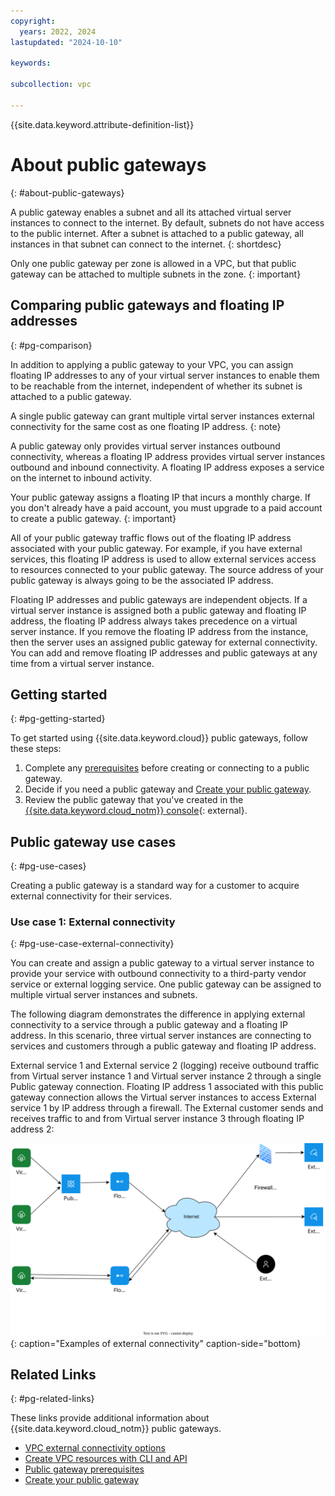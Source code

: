 ```yaml
---
copyright:
  years: 2022, 2024
lastupdated: "2024-10-10"

keywords:

subcollection: vpc

---
```


{{site.data.keyword.attribute-definition-list}}

# About public gateways
{: #about-public-gateways}

A public gateway enables a subnet and all its attached virtual server instances to connect to the internet. By default, subnets do not have access to the public internet. After a subnet is attached to a public gateway, all instances in that subnet can connect to the internet.
{: shortdesc}

Only one public gateway per zone is allowed in a VPC, but that public gateway can be attached to multiple subnets in the zone.
{: important}

## Comparing public gateways and floating IP addresses
{: #pg-comparison}

In addition to applying a public gateway to your VPC, you can assign floating IP addresses to any of your virtual server instances to enable them to be reachable from the internet, independent of whether its subnet is attached to a public gateway.

A single public gateway can grant multiple virtal server instances external connectivity for the same cost as one floating IP address.
{: note}

A public gateway only provides virtual server instances outbound connectivity, whereas a floating IP address provides virtual server instances outbound and inbound connectivity. A floating IP address exposes a service on the internet to inbound activity.

 Your public gateway assigns a floating IP that incurs a monthly charge. If you don't already have a paid account, you must upgrade to a paid account to create a public gateway.
 {: important}

All of your public gateway traffic flows out of the floating IP address associated with your public gateway. For example, if you have external services, this floating IP address is used to allow external services access to resources connected to your public gateway. The source address of your public gateway is always going to be the associated IP address.

Floating IP addresses and public gateways are independent objects. If a virtual server instance is assigned both a public gateway and floating IP address, the floating IP address always takes precedence on a virtual server instance. If you remove the floating IP address from the instance, then the server uses an assigned public gateway for external connectivity. You can add and remove floating IP addresses and public gateways at any time from a virtual server instance.

## Getting started
{: #pg-getting-started}

To get started using {{site.data.keyword.cloud}} public gateways, follow these steps:

1. Complete any [prerequisites](/docs/vpc?topic=vpc-create-public-gateways&interface=ui#pg-before-you-begin) before creating or connecting to a public gateway.
1. Decide if you need a public gateway and [Create your public gateway](/docs/vpc?topic=vpc-create-public-gateways&interface=ui#pg-creating-api).
1. Review the public gateway that you've created in the [{{site.data.keyword.cloud_notm}} console](/login){: external}.

## Public gateway use cases
{: #pg-use-cases}

Creating a public gateway is a standard way for a customer to acquire external connectivity for their services.

### Use case 1: External connectivity
{: #pg-use-case-external-connectivity}

You can create and assign a public gateway to a virtual server instance to provide your service with outbound connectivity to a third-party vendor service or external logging service. One public gateway can be assigned to multiple virtual server instances and subnets.

The following diagram demonstrates the difference in applying external connectivity to a service through a public gateway and a floating IP address. In this scenario, three virtual server instances are connecting to services and customers through a public gateway and floating IP address.

External service 1 and External service 2 (logging) receive outbound traffic from Virtual server instance 1 and Virtual server instance 2 through a single Public gateway connection. Floating IP address 1 associated with this public gateway connection allows the Virtual server instances to access External service 1 by IP address through a firewall. The External customer sends and receives traffic to and from Virtual server instance 3 through floating IP address 2:

 ![Examples of external connectivity](./images/public-gateway.svg "Examples of external connectivity"){: caption="Examples of external connectivity" caption-side="bottom}

## Related Links
{: #pg-related-links}

These links provide additional information about {{site.data.keyword.cloud_notm}} public gateways.

* [VPC external connectivity options](/docs/vpc?topic=vpc-about-networking-for-vpc#public-gateway-for-external-connectivity)
* [Create VPC resources with CLI and API](/docs/vpc?topic=vpc-creating-vpc-resources-with-cli-and-api&interface=cli)
* [Public gateway prerequisites](/docs/vpc?topic=vpc-create-public-gateways&interface=ui#pg-before-you-begin)
* [Create your public gateway](/docs/vpc?topic=vpc-create-public-gateways&interface=ui#pg-creating-api)
